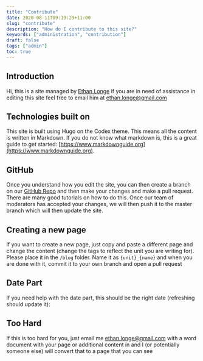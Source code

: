 ```yaml
---
title: "Contribute"
date: 2020-08-11T09:19:29+11:00
slug: "contribute"
description: "How do I contribute to this site?"
keywords: ["administration", "contribution"]
draft: false
tags: ["admin"]
toc: true
---
```


## Introduction
Hi, this is a site managed by [Ethan Longe](https://github.com/ethanlonge) if you are in need of assistance in editing this site feel free to email him at ethan.longe@gmail.com

## Technologies built on
This site is built using Hugo on the Codex theme. This means all the content is written in Markdown. If you do not know what markdown is, this is a great guide to get started: [https://www.markdownguide.org](https://www.markdownguide.org). 

## GitHub
Once you understand how you edit the site, you can then create a branch on our [GitHub Repo](https://github.com/ethanlonge/math1007-site) and then make your changes and make a pull request. There are many good tutorials on how to do this. Once our team of moderators has accepted your changes, we will then push it to the master branch which will then update the site. 

## Creating a new page
If you want to create a new page, just copy and paste a different page and change the content (change the tags to reflect the unit you are writing for). Please place it in the ```/blog``` folder. Name it as ```{unit}_{name}``` and when you are done with it, commit it to your own branch and open a pull request

## Date Part
If you need help with the date part, this should be the right date (refreshing should update it): \
<span id="contribute_date_now"></span>
<script>document.getElementById("contribute_date_now").innerText = new Date().toISOString();</script>

## Too Hard
If this is too hard for you, just email me ethan.longe@gmail.com with a word document with your page or additional content in and I (or potentially someone else) will convert that to a page that you can see